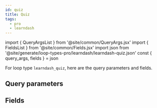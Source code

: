 ```yaml
---
id: quiz
title: Quiz
tags:
  - pro
  - learndash
---
```

import { QueryArgsList } from '@site/common/QueryArgs.jsx'
import { FieldsList } from '@site/common/Fields.jsx'
import json from '@site/generate/loop-types-pro/learndash/learndash-quiz.json'
const { query_args, fields } = json

For loop type `learndash_quiz`, here are the query parameters and fields.

## Query parameters

<QueryArgsList args={query_args} />

## Fields

<FieldsList fields={fields} />
